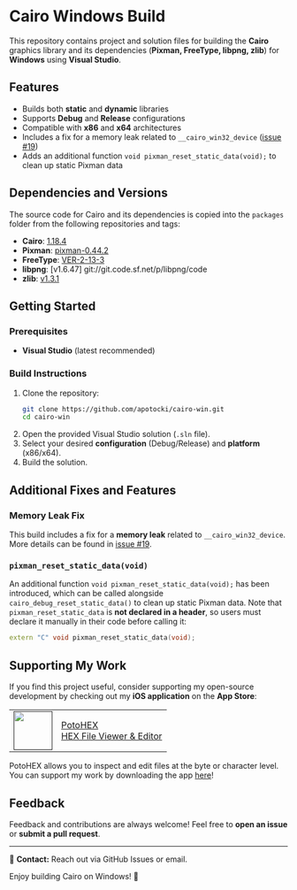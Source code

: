 # Cairo Windows Build

This repository contains project and solution files for building the **Cairo** graphics library and its dependencies (**Pixman, FreeType, libpng, zlib**) for **Windows** using **Visual Studio**.

## Features

- Builds both **static** and **dynamic** libraries
- Supports **Debug** and **Release** configurations
- Compatible with **x86** and **x64** architectures
- Includes a fix for a memory leak related to `__cairo_win32_device` ([issue #19](https://gitlab.freedesktop.org/cairo/cairo/-/issues/19))
- Adds an additional function `void pixman_reset_static_data(void);` to clean up static Pixman data

## Dependencies and Versions

The source code for Cairo and its dependencies is copied into the `packages` folder from the following repositories and tags:

- **Cairo**: [1.18.4](https://gitlab.freedesktop.org/cairo/cairo)
- **Pixman**: [pixman-0.44.2](https://gitlab.freedesktop.org/pixman/pixman)
- **FreeType**: [VER-2-13-3](https://gitlab.freedesktop.org/freetype/freetype.git)
- **libpng**: [v1.6.47] git://git.code.sf.net/p/libpng/code
- **zlib**: [v1.3.1](https://github.com/madler/zlib)

## Getting Started

### Prerequisites

- **Visual Studio** (latest recommended)

### Build Instructions

1. Clone the repository:
   ```sh
   git clone https://github.com/apotocki/cairo-win.git
   cd cairo-win
   ```
2. Open the provided Visual Studio solution (`.sln` file).
3. Select your desired **configuration** (Debug/Release) and **platform** (x86/x64).
4. Build the solution.

## Additional Fixes and Features

### Memory Leak Fix
This build includes a fix for a **memory leak** related to `__cairo_win32_device`. More details can be found in [issue #19](https://gitlab.freedesktop.org/cairo/cairo/-/issues/19).

### `pixman_reset_static_data(void)`
An additional function `void pixman_reset_static_data(void);` has been introduced, which can be called alongside `cairo_debug_reset_static_data()` to clean up static Pixman data. Note that `pixman_reset_static_data` is **not declared in a header**, so users must declare it manually in their code before calling it:

```cpp
extern "C" void pixman_reset_static_data(void);
```

## Supporting My Work

If you find this project useful, consider supporting my open-source development by checking out my **iOS application** on the **App Store**:

[<table align="center" border=0 cellspacing=0 cellpadding=0><tr><td><img src="https://is4-ssl.mzstatic.com/image/thumb/Purple112/v4/78/d6/f8/78d6f802-78f6-267a-8018-751111f52c10/AppIcon-0-1x_U007emarketing-0-10-0-85-220.png/460x0w.webp" width="70"/></td><td><a href="https://apps.apple.com/us/app/potohex/id1620963302">PotoHEX</a><br>HEX File Viewer & Editor</td><tr></table>]()

PotoHEX allows you to inspect and edit files at the byte or character level. You can support my work by downloading the app [here](https://apps.apple.com/us/app/potohex/id1620963302)!

## Feedback

Feedback and contributions are always welcome! Feel free to **open an issue** or **submit a pull request**.

---

📧 **Contact:** Reach out via GitHub Issues or email.

Enjoy building Cairo on Windows! 🚀

